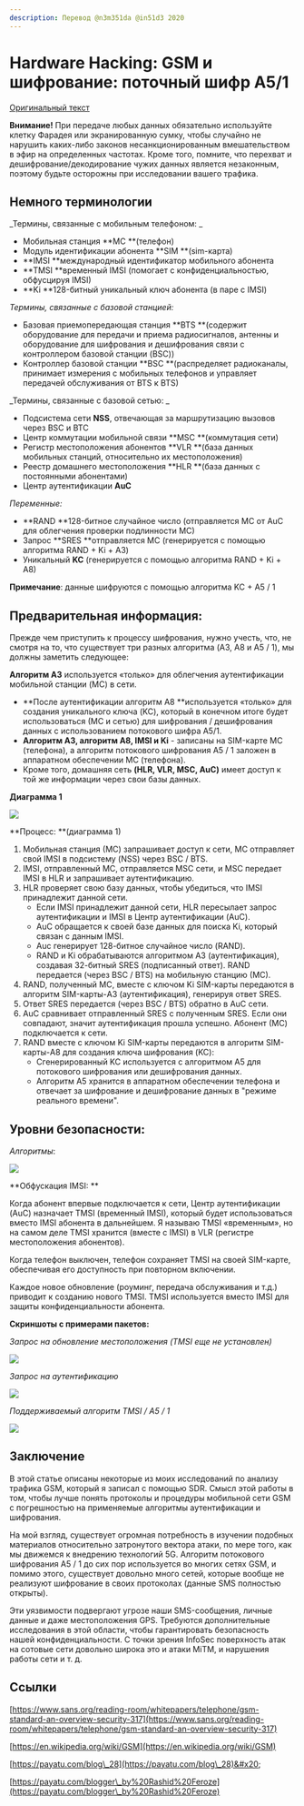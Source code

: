 ```yaml
---
description: Перевод @n3m351da @in51d3 2020
---
```


# Hardware Hacking: GSM и шифрование: поточный шифр A5/1

[Оригинальный текст](https://www.blackhillsinfosec.com/gsm-traffic-and-encryption-a5-1-stream-cipher/)

**Внимание!** При передаче любых данных обязательно используйте клетку Фарадея или экранированную сумку, чтобы случайно не нарушить каких-либо законов несанкционированным вмешательством в эфир на определенных частотах. Кроме того, помните, что перехват и дешифрование/декодирование чужих данных является незаконным, поэтому будьте осторожны при исследовании вашего трафика.

## **Немного терминологии**

_Термины, связанные с мобильным телефоном: _

* Мобильная станция **МС **(телефон)&#x20;
* Модуль идентификации абонента **SIM **(sim-карта)
* **IMSI **международный идентификатор мобильного абонента&#x20;
* **TMSI **временный IMSI (помогает с конфиденциальностью, обфусцируя IMSI)&#x20;
* **Ki **128-битный уникальный ключ абонента (в паре с IMSI)

_Термины, связанные с базовой станцией:_

* Базовая приемопередающая станция **BTS **(содержит оборудование для передачи и приема радиосигналов, антенны и оборудование для шифрования и дешифрования связи с контроллером базовой станции (BSC))&#x20;
* Контроллер базовой станции **BSC **(распределяет радиоканалы, принимает измерения с мобильных телефонов и управляет передачей обслуживания от BTS к BTS)

_Термины, связанные с базовой сетью: _

* Подсистема сети **NSS**, отвечающая за маршрутизацию вызовов через BSC и BTC
* Центр коммутации мобильной связи **MSC **(коммутация сети)&#x20;
* Регистр местоположения абонентов **VLR **(база данных мобильных станций, относительно их местоположения)&#x20;
* Реестр домашнего местоположения **HLR **(база данных с постоянными абонентами)&#x20;
* Центр аутентификации **AuC**

_Переменные:_

* **RAND **128-битное случайное число (отправляется МС от AuC для облегчения проверки подлинности МС)
* Запрос **SRES **отправляется МС (генерируется с помощью алгоритма RAND + Ki + A3)&#x20;
* Уникальный **KC** (генерируется с помощью алгоритма RAND + Ki + A8)

**Примечание**: данные шифруются с помощью алгоритма KC + A5 / 1

## Предварительная информация:

Прежде чем приступить к процессу шифрования, нужно учесть, что, не смотря на то, что существует три разных алгоритма (A3, A8 и A5 / 1), мы должны заметить следующее:

**Алгоритм A3** используется «только» для облегчения аутентификации мобильной станции (MС) в сети.&#x20;

* **После аутентификации алгоритм A8 **используется «только» для создания уникального ключа (KC), который в конечном итоге будет использоваться (МС и сетью) для шифрования / дешифрования данных с использованием потокового шифра A5/1.&#x20;
* **Алгоритм A3, алгоритм A8, IMSI и Ki** - записаны на SIM-карте МС (телефона), а алгоритм потокового шифрования A5 / 1 заложен в аппаратном обеспечении МС (телефона).&#x20;
* Кроме того, домашняя сеть **(HLR, VLR, MSC, AuC)** имеет доступ к той же информации через свои базы данных.&#x20;

**Диаграмма 1**

![](https://lh4.googleusercontent.com/5r2\_aCvjL8dFFSL\_tdoJvBPR\_HBV7ssS-lBkjcfWSaJhCdmF4MGnHXyLVNhTBy\_Wq8Q6dP6oTqvPdjpRUeJCjl4fjIc4A5Sqd8H71o9iBCVz9mjlnSnJdV4iOYA9lZHGCwAiQplm)

**Процесс: **(диаграмма 1)

1. Мобильная станция (МС) запрашивает доступ к сети, МС отправляет свой IMSI в подсистему (NSS) через BSC / BTS.
2. IMSI, отправленный МС, отправляется MSC сети, и MSC передает IMSI в HLR и запрашивает аутентификацию.
3. HLR проверяет свою базу данных, чтобы убедиться, что IMSI принадлежит данной сети.
   * Если IMSI принадлежит данной сети, HLR пересылает запрос аутентификации и IMSI в Центр аутентификации (AuC).
   * &#x20;AuC обращается к своей базе данных для поиска Ki, который связан с данным IMSI.
   * Auc генерирует 128-битное случайное число (RAND).&#x20;
   * RAND и Ki обрабатываются алгоритмом A3 (аутентификация), создавая 32-битный SRES (подписанный ответ). RAND передается (через BSC / BTS) на мобильную станцию ​​(МС).&#x20;
4. &#x20;RAND, полученный МС, вместе с ключом Ki SIM-карты передаются в алгоритм SIM-карты-A3 (аутентификация), генерируя ответ SRES.&#x20;
5. Ответ SRES передается (через BSC / BTS) обратно в AuC сети.&#x20;
6. AuC сравнивает отправленный SRES с полученным SRES. Если они совпадают, значит аутентификация прошла успешно. Абонент (МС) подключается к сети.&#x20;
7. RAND вместе с ключом Ki SIM-карты передаются в алгоритм SIM-карты-A8  для создания ключа шифрования (KC):
   * Сгенерированный KC используется с алгоритмом A5 для потокового шифрования или дешифрования данных.
   * Алгоритм A5 хранится в аппаратном обеспечении телефона и отвечает за шифрование и дешифрование данных в "режиме реального времени".

## **Уровни безопасности:**

_Алгоритмы_:

![](https://lh5.googleusercontent.com/2FWiU5\_5C8mqcQSFv8HKHSFHCHnIfvO7R0g9MA\_DsZ\_q4T4mJkSmWstcpkd\_4\_zSB24V-Zuc9lMbnn3OAst6tnuzDk-NJDhBmk7JbjDdjN46Qts6d3fRTz10fdupMZOeb5\_3HDLC)

**Обфускация IMSI: **

Когда абонент впервые подключается к сети, Центр аутентификации (AuC) назначает TMSI (временный IMSI), который будет использоваться вместо IMSI абонента в дальнейшем. Я называю TMSI «временным», но на самом деле TMSI хранится (вместе с IMSI) в VLR (регистре местоположения абонентов).&#x20;

Когда телефон выключен, телефон сохраняет TMSI на своей SIM-карте, обеспечивая его доступность при повторном включении.&#x20;

Каждое новое обновление (роуминг, передача обслуживания и т.д.) приводит к созданию нового TMSI. TMSI используется вместо IMSI для защиты конфиденциальности абонента.

**Скриншоты с примерами пакетов:**

_Запрос на обновление местоположения (TMSI еще не установлен)_

![](https://lh5.googleusercontent.com/iyrdJ4LHWFUngtQXPYr\_CQaA71NMgqbUjKxdzDXq5mEBmiPcEFq24snmvqbt4m\_kMqeYMwSXyvdjGRF8TXatAhyOCC2O8F8DFVJec0IlldfvsmGXnUhXFPp2B1k2nU7zaAh1Oujy)

_Запрос на аутентификацию_

![](https://lh4.googleusercontent.com/c0W3atWxW7TU0i\_MXO5twIBp9WSvX8opriwNtCmb2i01\_R80pFFYb2duiW2iZ2F1wIc4KZW9K\_-lluV9feBGNyUuqQKdzVjYuTYmp05f6UE0Fj1sulGSe3Q3pyvfTZOJajkfEIrT)

_Поддерживаемый алгоритм TMSI / A5 / 1_

![](https://lh5.googleusercontent.com/amAB08uW\_TOcCm0cQIRnhmSyw4Mp6uhH74tO5kD90v73h4s7tvRQLV7cwqWKy84tKwaaPDj8koeQayl5nPk0RMXwt93SolKVNVgb6adKC0KmbD73DXvj9wb3UoEAwFmwNWhxRA8D)

## **Заключение**

В этой статье описаны некоторые из моих исследований по анализу трафика GSM, который я записал с помощью SDR. Смысл этой работы в том, чтобы лучше понять протоколы и процедуры мобильной сети GSM с погрешностью на применяемые алгоритмы аутентификации и шифрования.&#x20;

На мой взгляд, существует огромная потребность в изучении подобных материалов относительно затронутого вектора атаки, по мере того, как мы движемся к внедрению технологий 5G. Алгоритм потокового шифрования A5 / 1 до сих пор используется во многих сетях GSM, и помимо этого, существует довольно много сетей, которые вообще не реализуют шифрование в своих протоколах (данные SMS полностью открыты).&#x20;

Эти уязвимости подвергают угрозе наши SMS-сообщения, личные данные и даже местоположения GPS. Требуются дополнительные исследования в этой области, чтобы гарантировать безопасность нашей конфиденциальности. С точки зрения InfoSec поверхность атак на сотовые сети довольно широка это и атаки MiTM, и нарушения работы сети и т. д.

## **Ссылки**

[https://www.sans.org/reading-room/whitepapers/telephone/gsm-standard-an-overview-security-317](https://www.sans.org/reading-room/whitepapers/telephone/gsm-standard-an-overview-security-317)

[https://en.wikipedia.org/wiki/GSM](https://en.wikipedia.org/wiki/GSM)

[https://payatu.com/blog\_28](https://payatu.com/blog\_28)&#x20;

[https://payatu.com/blogger\_by%20Rashid%20Feroze](https://payatu.com/blogger\_by%20Rashid%20Feroze)
